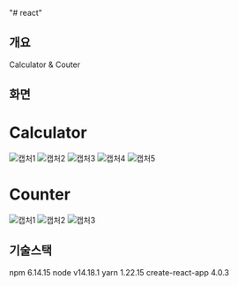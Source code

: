 "# react" 

## 개요

Calculator & Couter

## 화면

# Calculator
![캡처1](https://user-images.githubusercontent.com/55902298/137341846-ecbebf41-d0ba-4c04-ae27-8b98905a4818.PNG)
![캡처2](https://user-images.githubusercontent.com/55902298/137341849-1ae484ac-746d-4228-ab79-b4dfe826662c.PNG)
![캡처3](https://user-images.githubusercontent.com/55902298/137341850-bc170ae6-981e-4517-8684-0904e5a009b5.PNG)
![캡처4](https://user-images.githubusercontent.com/55902298/137341854-2134e86b-caaf-4a51-92f3-e2ad73ef04ab.PNG)
![캡처5](https://user-images.githubusercontent.com/55902298/137341856-4a23bf80-8eb4-4a66-ae08-8334021b0a15.PNG)

# Counter
![캡처1](https://user-images.githubusercontent.com/55902298/137342273-89a3947e-438d-4e29-a185-301da37d977b.PNG)
![캡처2](https://user-images.githubusercontent.com/55902298/137342277-491e7924-c6de-42e3-9db4-8322f8b0b5d5.PNG)
![캡처3](https://user-images.githubusercontent.com/55902298/137342281-29996d4f-188e-4dad-92be-de8d1a78cda9.PNG)

## 기술스택
npm 6.14.15
node v14.18.1
yarn 1.22.15
create-react-app 4.0.3













